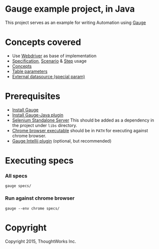 # Gauge example project, in Java

This project serves as an example for writing Automation using [Gauge](https://github.com/getgauge/gauge)

# Concepts covered

- Use [Webdriver](http://docs.seleniumhq.org/projects/webdriver/) as base of implementation
- [Specification](http://getgauge.io/documentation/user/current/specifications/README.html), [Scenario](http://getgauge.io/documentation/user/current/specifications/scenarios.html) & [Step](http://getgauge.io/documentation/user/current/specifications/steps.html) usage
- [Concepts](http://getgauge.io/documentation/user/current/specifications/concepts.html)
- [Table parameters](http://getgauge.io/documentation/user/current/specifications/parameters.html#table-parameter)
- [External datasource (special param)](http://getgauge.io/documentation/user/current/specifications/parameters.html#special-parameters)


# Prerequisites
- [Install Gauge](http://getgauge.io/download.html)
- [Install Gauge-Java plugin](http://getgauge.io/#getstarted)
- [Selenium Standalone Server](http://www.seleniumhq.org/download/) This should be added as a dependency in the project under ```libs``` directory.
- [Chrome browser executable](https://sites.google.com/a/chromium.org/chromedriver/downloads) should be in ```PATH``` for executing against chrome browser.
- [Gauge Intellij plugin](https://plugins.jetbrains.com/plugin/7535) (optional, but recommended)

# Executing specs
### All specs
````
gauge specs/
````

### Run against chrome browser
````
gauge --env chrome specs/
````

# Copyright
Copyright 2015, ThoughtWorks Inc.
